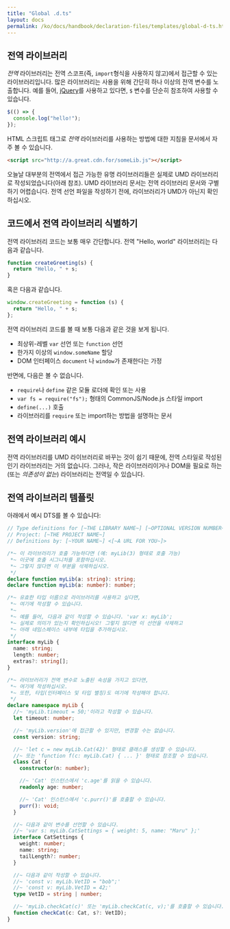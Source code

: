 ```yaml
---
title: "Global .d.ts"
layout: docs
permalink: /ko/docs/handbook/declaration-files/templates/global-d-ts.html
---
```


## 전역 라이브러리

<!--
  TODO:

  1. mention that global nearly always means 'browser'
  2. if you have a global library that you suspect is UMD, look for instructions on
     a. how to import it
     b. -OR- how to make it work with webpack
  3. Make the page follow the structure of documentation,usage,source example.

  -->

_전역_ 라이브러리는 전역 스코프(즉, `import`형식을 사용하지 않고)에서 접근할 수 있는 라이브러리입니다.
많은 라이브러리는 사용을 위해 간단히 하나 이상의 전역 변수를 노출합니다.
예를 들어, [jQuery](https://jquery.com/)를 사용하고 있다면, `$` 변수를 단순히 참조하여 사용할 수 있습니다.

```ts
$(() => {
  console.log("hello!");
});
```

HTML 스크립트 태그로 _전역_ 라이브러리를 사용하는 방법에 대한 지침을 문서에서 자주 볼 수 있습니다.

```html
<script src="http://a.great.cdn.for/someLib.js"></script>
```

오늘날 대부분의 전역에서 접근 가능한 유명 라이브러리들은 실제로 UMD 라이브러리로 작성되었습니다(아래 참조).
UMD 라이브러리 문서는 전역 라이브러리 문서와 구별하기 어렵습니다.
전역 선언 파일을 작성하기 전에, 라이브러리가 UMD가 아닌지 확인하십시오.

## **코드에서 전역 라이브러리 식별하기**

전역 라이브러리 코드는 보통 매우 간단합니다.
전역 "Hello, world" 라이브러리는 다음과 같습니다.

```js
function createGreeting(s) {
  return "Hello, " + s;
}
```

혹은 다음과 같습니다.

```js
window.createGreeting = function (s) {
  return "Hello, " + s;
};
```

전역 라이브러리 코드를 볼 때 보통 다음과 같은 것을 보게 됩니다.

- 최상위-레벨 `var` 선언 또는 `function` 선언
- 한가지 이상의 `window.someName` 할당
- DOM 인터페이스 `document` 나 `window`가 존재한다는 가정

반면에, 다음은 볼 수 없습니다.

- `require`나 `define` 같은 모듈 로더에 확인 또는 사용
- `var fs = require("fs");` 형태의 CommonJS/Node.js 스타일 import
- `define(...)` 호출
- 라이브러리를 `require` 또는 import하는 방법을 설명하는 문서

## 전역 라이브러리 예시

전역 라이브러리를 UMD 라이브러리로 바꾸는 것이 쉽기 때문에, 전역 스타일로 작성된 인기 라이브러리는 거의 없습니다.
그러나, 작은 라이브러리이거나 DOM을 필요로 하는 (또는 _의존성이 없는_) 라이브러리는 전역일 수 있습니다.

## 전역 라이브러리 템플릿

아래에서 예시 DTS를 볼 수 있습니다:

```ts
// Type definitions for [~THE LIBRARY NAME~] [~OPTIONAL VERSION NUMBER~]
// Project: [~THE PROJECT NAME~]
// Definitions by: [~YOUR NAME~] <[~A URL FOR YOU~]>

/*~ 이 라이브러리가 호출 가능하다면 (예: myLib(3) 형태로 호출 가능)
 *~ 이곳에 호출 시그니처를 포함하십시오.
 *~ 그렇지 않다면 이 부분을 삭제하십시오.
 */
declare function myLib(a: string): string;
declare function myLib(a: number): number;

/*~ 유효한 타입 이름으로 라이브러리를 사용하고 싶다면,
 *~ 여기에 작성할 수 있습니다.
 *~
 *~ 예를 들어, 다음과 같이 작성할 수 있습니다. 'var x: myLib';
 *~ 실제로 의미가 있는지 확인하십시오! 그렇지 않다면 이 선언을 삭제하고
 *~ 아래 네임스페이스 내부에 타입을 추가하십시오.
 */
interface myLib {
  name: string;
  length: number;
  extras?: string[];
}

/*~ 라이브러리가 전역 변수로 노출된 속성을 가지고 있다면,
 *~ 여기에 작성하십시오.
 *~ 또한, 타입(인터페이스 및 타입 별칭)도 여기에 작성해야 합니다.
 */
declare namespace myLib {
  //~ 'myLib.timeout = 50;'이라고 작성할 수 있습니다.
  let timeout: number;

  //~ 'myLib.version'에 접근할 수 있지만, 변경할 수는 없습니다.
  const version: string;

  //~ 'let c = new myLib.Cat(42)' 형태로 클래스를 생성할 수 있습니다.
  //~ 또는 'function f(c: myLib.Cat) { ... }' 형태로 참조할 수 있습니다.
  class Cat {
    constructor(n: number);

    //~ 'Cat' 인스턴스에서 'c.age'를 읽을 수 있습니다.
    readonly age: number;

    //~ 'Cat' 인스턴스에서 'c.purr()'를 호출할 수 있습니다.
    purr(): void;
  }

  //~ 다음과 같이 변수를 선언할 수 있습니다.
  //~ 'var s: myLib.CatSettings = { weight: 5, name: "Maru" };'
  interface CatSettings {
    weight: number;
    name: string;
    tailLength?: number;
  }

  //~ 다음과 같이 작성할 수 있습니다.
  //~ 'const v: myLib.VetID = "bob";'
  //~ 'const v: myLib.VetID = 42;'
  type VetID = string | number;

  //~ 'myLib.checkCat(c)' 또는 'myLib.checkCat(c, v);'를 호출할 수 있습니다.
  function checkCat(c: Cat, s?: VetID);
}
```

